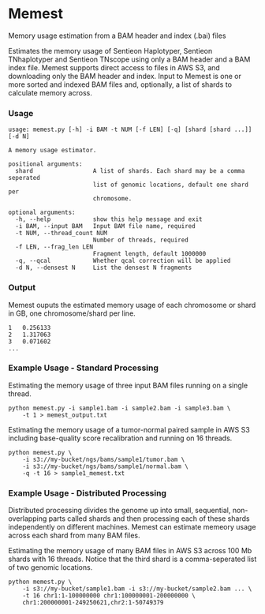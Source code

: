 # Memest #
Memory usage estimation from a BAM header and index (.bai) files

Estimates the memory usage of Sentieon Haplotyper, Sentieon TNhaplotyper and Sentieon TNscope using only a BAM header and a BAM index file. Memest supports direct access to files in AWS S3, and downloading only the BAM header and index. Input to Memest is one or more sorted and indexed BAM files and, optionally, a list of shards to calculate memory across.


### Usage ###
```
usage: memest.py [-h] -i BAM -t NUM [-f LEN] [-q] [shard [shard ...]] [-d N]

A memory usage estimator.

positional arguments:
  shard                 A list of shards. Each shard may be a comma seperated
                        list of genomic locations, default one shard per
                        chromosome.

optional arguments:
  -h, --help            show this help message and exit
  -i BAM, --input BAM   Input BAM file name, required
  -t NUM, --thread_count NUM
                        Number of threads, required
  -f LEN, --frag_len LEN
                        Fragment length, default 1000000
  -q, --qcal            Whether qcal correction will be applied
  -d N, --densest N     List the densest N fragments
```

### Output ###

Memest ouputs the estimated memory usage of each chromosome or shard in GB, one chromosome/shard per line.

```
1	0.256133
2	1.317063
3	0.071602
...
```

### Example Usage - Standard Processing ###

Estimating the memory usage of three input BAM files running on a single thread.
```
python memest.py -i sample1.bam -i sample2.bam -i sample3.bam \
    -t 1 > memest_output.txt
```

Estimating the memory usage of a tumor-normal paired sample in AWS S3 including base-quality score recalibration and running on 16 threads.

```
python memest.py \
    -i s3://my-bucket/ngs/bams/sample1/tumor.bam \
    -i s3://my-bucket/ngs/bams/sample1/normal.bam \
    -q -t 16 > sample1_memest.txt
```

### Example Usage - Distributed Processing ###

Distributed processing divides the genome up into small, sequential, non-overlapping parts called shards and then processing each of these shards independently on different machines. Memest can estimate memeory usage across each shard from many BAM files.

Estimating the memory usage of many BAM files in AWS S3 across 100 Mb shards with 16 threads. Notice that the third shard is a comma-seperated list of two genomic locations.

```
python memest.py \
    -i s3://my-bucket/sample1.bam -i s3://my-bucket/sample2.bam ... \
    -t 16 chr1:1-100000000 chr1:100000001-200000000 \
    chr1:200000001-249250621,chr2:1-50749379
```
